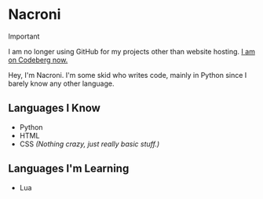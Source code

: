 # Nacroni

> [!IMPORTANT]
> I am no longer using GitHub for my projects other than website hosting. [I am on Codeberg now.](https://codeberg.org/Nacroni)

Hey, I'm Nacroni. I'm some skid who writes code, mainly in Python since I barely know any other language.

## Languages I Know

- Python
- HTML
- CSS *(Nothing crazy, just really basic stuff.)*

## Languages I'm Learning

- Lua
